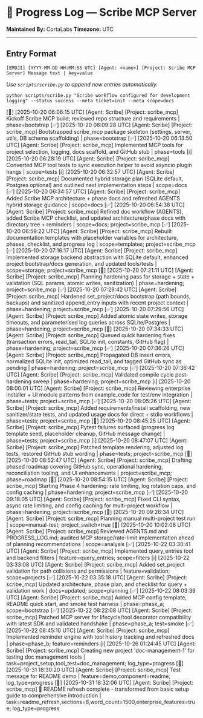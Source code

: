 # 📜 Progress Log — Scribe MCP Server
**Maintained By:** CortaLabs
**Timezone:** UTC

---

## Entry Format

```
[EMOJI] [YYYY-MM-DD HH:MM:SS UTC] [Agent: <name>] [Project: Scribe MCP Server] Message text | key=value
```

*Use `scripts/scribe.py` to append new entries automatically.*
```
python scripts/scribe.py "Scribe workflow configured for development logging" --status success --meta ticket=init --meta scope=docs
```


[🧭] [2025-10-20 06:06:15 UTC] [Agent: Scribe] [Project: scribe_mcp] Kickoff Scribe MCP build; reviewed repo structure and requirements | phase=bootstrap
[✅] [2025-10-20 06:09:28 UTC] [Agent: Scribe] [Project: scribe_mcp] Bootstrapped scribe_mcp package skeleton (settings, server, utils, DB schema scaffolding) | phase=bootstrap
[✅] [2025-10-20 06:13:50 UTC] [Agent: Scribe] [Project: scribe_mcp] Implemented MCP tools for project selection, logging, docs scaffold, and GitHub stub | phase=tools
[ℹ️] [2025-10-20 06:28:19 UTC] [Agent: Scribe] [Project: scribe_mcp] Converted MCP tool tests to sync execution helper to avoid asyncio plugin hangs | scope=tests
[ℹ️] [2025-10-20 06:32:57 UTC] [Agent: Scribe] [Project: scribe_mcp] Documented hybrid storage plan (SQLite default, Postgres optional) and outlined next implementation steps | scope=docs
[✅] [2025-10-20 06:34:57 UTC] [Agent: Scribe] [Project: scribe_mcp] Added Scribe MCP architecture + phase docs and refreshed AGENTS hybrid storage guidance | scope=docs
[✅] [2025-10-20 06:54:38 UTC] [Agent: Scribe] [Project: scribe_mcp] Refined doc workflow (AGENTS), added Scribe MCP checklist, and updated architecture/phase docs with directory tree + reminders | scope=docs; project=scribe_mcp
[✅] [2025-10-20 06:59:22 UTC] [Agent: Scribe] [Project: scribe_mcp] Rebuilt documentation templates with placeholder variables for architecture, phases, checklist, and progress log | scope=templates; project=scribe_mcp
[✅] [2025-10-20 07:16:17 UTC] [Agent: Scribe] [Project: scribe_mcp] Implemented storage backend abstraction with SQLite default, enhanced project bootstrap/docs generation, and updated tools/tests | scope=storage; project=scribe_mcp
[🧭] [2025-10-20 07:21:11 UTC] [Agent: Scribe] [Project: scribe_mcp] Planning hardening pass for storage + state + validation (SQL params, atomic writes, sanitization) | phase=hardening; project=scribe_mcp
[✅] [2025-10-20 07:29:42 UTC] [Agent: Scribe] [Project: scribe_mcp] Hardened set_project/docs bootstrap (path bounds, backups) and sanitized append_entry inputs with recent project context | phase=hardening; project=scribe_mcp
[✅] [2025-10-20 07:29:56 UTC] [Agent: Scribe] [Project: scribe_mcp] Added atomic state writes, storage timeouts, and parameterised log queries across SQLite/Postgres | phase=hardening; project=scribe_mcp
[🧭] [2025-10-20 07:34:33 UTC] [Agent: Scribe] [Project: scribe_mcp] Queued quick hardening fixes (transaction errors, read_tail, SQLite init, constants, GitHub flag) | phase=hardening; project=scribe_mcp
[✅] [2025-10-20 07:36:26 UTC] [Agent: Scribe] [Project: scribe_mcp] Propagated DB insert errors, normalized SQLite init, optimized read_tail, and tagged GitHub sync as pending | phase=hardening; project=scribe_mcp
[✅] [2025-10-20 07:36:42 UTC] [Agent: Scribe] [Project: scribe_mcp] Validated compile cycle post-hardening sweep | phase=hardening; project=scribe_mcp
[ℹ️] [2025-10-20 08:00:01 UTC] [Agent: Scribe] [Project: scribe_mcp] Reviewing enterprise installer + UI module patterns from example_code for test/env integration | phase=tests; project=scribe_mcp
[✅] [2025-10-20 08:05:26 UTC] [Agent: Scribe] [Project: scribe_mcp] Added requirements/install scaffolding, new sanitizer/state tests, and updated usage docs for direct + stdio workflows | phase=tests; project=scribe_mcp
[🐞] [2025-10-20 08:45:25 UTC] [Agent: Scribe] [Project: scribe_mcp] Pytest failures surfaced (progress log template seed, placeholder cleanup, GitHub message change) | phase=tests; project=scribe_mcp
[ℹ️] [2025-10-20 08:47:07 UTC] [Agent: Scribe] [Project: scribe_mcp] Patched template rendering, adjusted log tests, restored GitHub stub wording | phase=tests; project=scribe_mcp
[🧭] [2025-10-20 08:52:47 UTC] [Agent: Scribe] [Project: scribe_mcp] Drafting phased roadmap covering GitHub sync, operational hardening, reconciliation tooling, and UI enhancements | project=scribe_mcp; phase=roadmap
[🧭] [2025-10-20 08:54:15 UTC] [Agent: Scribe] [Project: scribe_mcp] Starting Phase 4 hardening: rate limiting, log rotation caps, and config caching | phase=hardening; project=scribe_mcp
[✅] [2025-10-20 09:18:05 UTC] [Agent: Scribe] [Project: scribe_mcp] Fixed CLI syntax, async rate limiting, and config caching for multi-project workflow | phase=hardening; project=scribe_mcp
[🧭] [2025-10-20 09:26:34 UTC] [Agent: Scribe] [Project: scribe_mcp] Planning manual multi-project test run | scope=manual-test; project_switch=true
[🧭] [2025-10-20 10:02:06 UTC] [Agent: Scribe] [Project: scribe_mcp] Reviewed AGENTS.md and PROGRESS_LOG.md; audited MCP storage/rate-limit implementation ahead of planning recommendations | scope=analysis
[✅] [2025-10-22 03:30:41 UTC] [Agent: Scribe] [Project: scribe_mcp] Implemented query_entries tool and backend filters | feature=query_entries; scope=filters
[ℹ️] [2025-10-22 03:33:08 UTC] [Agent: Scribe] [Project: scribe_mcp] Added set_project validation for path collisions and permissions | feature=validation; scope=projects
[✅] [2025-10-22 03:35:18 UTC] [Agent: Scribe] [Project: scribe_mcp] Updated architecture, phase plan, and checklist for query + validation work | docs=updated; scope=planning
[✅] [2025-10-22 08:03:39 UTC] [Agent: Scribe] [Project: scribe_mcp] Added MCP config template, README quick start, and smoke test harness | phase=phase_a; scope=bootstrap
[✅] [2025-10-22 08:22:08 UTC] [Agent: Scribe] [Project: scribe_mcp] Patched MCP server for lifecycle/tool decorator compatibility with latest SDK and validated handshake | phase=phase_a; test=smoke
[✅] [2025-10-22 08:45:10 UTC] [Agent: Scribe] [Project: scribe_mcp] Implemented reminder engine with tool history tracking and refreshed docs | phase=phase_b; feature=reminders
[ℹ️] [2025-10-26 01:24:45 UTC] [Agent: Scribe] [Project: scribe_mcp] Creating new project 'doc-management-1' for testing doc management tools | task=project_setup,tool_test=doc_management; log_type=progress
[🚀] [2025-10-31 18:30:20 UTC] [Agent: Scribe] [Project: scribe_mcp] Test message for README demo | feature=demo,component=readme; log_type=progress
[🚀] [2025-10-31 18:32:06 UTC] [Agent: Scribe] [Project: scribe_mcp] 🎉 README refresh complete - transformed from basic setup guide to comprehensive introduction | task=readme_refresh,sections=8,word_count=1500,enterprise_features=true; log_type=progress
